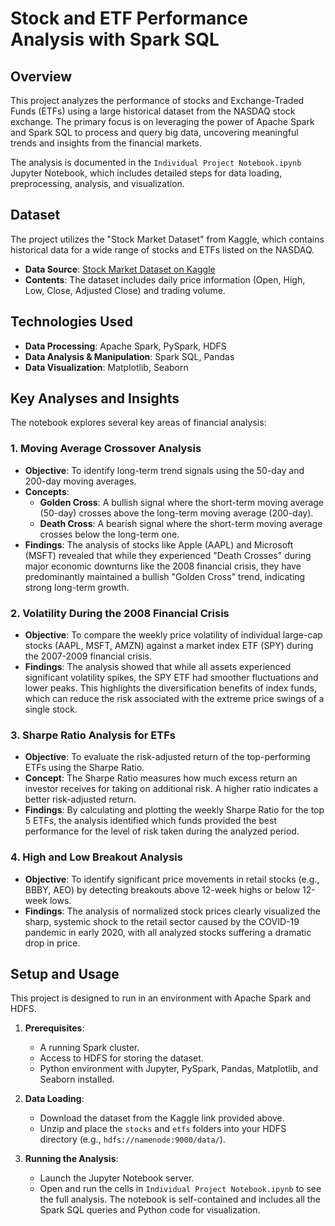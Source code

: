 # Stock and ETF Performance Analysis with Spark SQL

## Overview

This project analyzes the performance of stocks and Exchange-Traded Funds (ETFs) using a large historical dataset from the NASDAQ stock exchange. The primary focus is on leveraging the power of Apache Spark and Spark SQL to process and query big data, uncovering meaningful trends and insights from the financial markets.

The analysis is documented in the `Individual Project Notebook.ipynb` Jupyter Notebook, which includes detailed steps for data loading, preprocessing, analysis, and visualization.

## Dataset

The project utilizes the "Stock Market Dataset" from Kaggle, which contains historical data for a wide range of stocks and ETFs listed on the NASDAQ.

- **Data Source**: [Stock Market Dataset on Kaggle](https://www.kaggle.com/datasets/jacksoncrow/stock-market-dataset)
- **Contents**: The dataset includes daily price information (Open, High, Low, Close, Adjusted Close) and trading volume.

## Technologies Used

- **Data Processing**: Apache Spark, PySpark, HDFS
- **Data Analysis & Manipulation**: Spark SQL, Pandas
- **Data Visualization**: Matplotlib, Seaborn

## Key Analyses and Insights

The notebook explores several key areas of financial analysis:

### 1. Moving Average Crossover Analysis
- **Objective**: To identify long-term trend signals using the 50-day and 200-day moving averages.
- **Concepts**:
    - **Golden Cross**: A bullish signal where the short-term moving average (50-day) crosses above the long-term moving average (200-day).
    - **Death Cross**: A bearish signal where the short-term moving average crosses below the long-term one.
- **Findings**: The analysis of stocks like Apple (AAPL) and Microsoft (MSFT) revealed that while they experienced "Death Crosses" during major economic downturns like the 2008 financial crisis, they have predominantly maintained a bullish "Golden Cross" trend, indicating strong long-term growth.

### 2. Volatility During the 2008 Financial Crisis
- **Objective**: To compare the weekly price volatility of individual large-cap stocks (AAPL, MSFT, AMZN) against a market index ETF (SPY) during the 2007-2009 financial crisis.
- **Findings**: The analysis showed that while all assets experienced significant volatility spikes, the SPY ETF had smoother fluctuations and lower peaks. This highlights the diversification benefits of index funds, which can reduce the risk associated with the extreme price swings of a single stock.

### 3. Sharpe Ratio Analysis for ETFs
- **Objective**: To evaluate the risk-adjusted return of the top-performing ETFs using the Sharpe Ratio.
- **Concept**: The Sharpe Ratio measures how much excess return an investor receives for taking on additional risk. A higher ratio indicates a better risk-adjusted return.
- **Findings**: By calculating and plotting the weekly Sharpe Ratio for the top 5 ETFs, the analysis identified which funds provided the best performance for the level of risk taken during the analyzed period.

### 4. High and Low Breakout Analysis
- **Objective**: To identify significant price movements in retail stocks (e.g., BBBY, AEO) by detecting breakouts above 12-week highs or below 12-week lows.
- **Findings**: The analysis of normalized stock prices clearly visualized the sharp, systemic shock to the retail sector caused by the COVID-19 pandemic in early 2020, with all analyzed stocks suffering a dramatic drop in price.

## Setup and Usage

This project is designed to run in an environment with Apache Spark and HDFS.

1.  **Prerequisites**:
    - A running Spark cluster.
    - Access to HDFS for storing the dataset.
    - Python environment with Jupyter, PySpark, Pandas, Matplotlib, and Seaborn installed.

2.  **Data Loading**:
    - Download the dataset from the Kaggle link provided above.
    - Unzip and place the `stocks` and `etfs` folders into your HDFS directory (e.g., `hdfs://namenode:9000/data/`).

3.  **Running the Analysis**:
    - Launch the Jupyter Notebook server.
    - Open and run the cells in `Individual Project Notebook.ipynb` to see the full analysis. The notebook is self-contained and includes all the Spark SQL queries and Python code for visualization.

